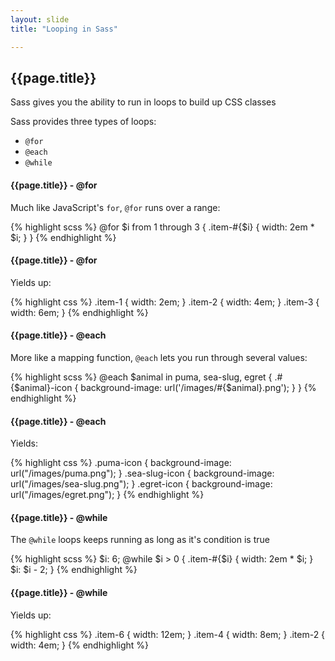 ```yaml
---
layout: slide
title: "Looping in Sass"

---
```


<section>

## {{page.title}}

Sass gives you the ability to run in loops to build up CSS classes

Sass provides three types of loops:

* `@for`
* `@each`
* `@while`

</section>

<section>

#### {{page.title}} - @for

Much like JavaScript's `for`, `@for` runs over a range:

{% highlight scss %}
@for $i from 1 through 3 {
  .item-#{$i} { width: 2em * $i; }
}
{% endhighlight %}

</section>

<section>

#### {{page.title}} - @for

Yields up:

{% highlight css %}
.item-1 {
  width: 2em; }
.item-2 {
  width: 4em; }
.item-3 {
  width: 6em; }
{% endhighlight %}

</section>

<section>

#### {{page.title}} - @each

More like a mapping function, `@each` lets you run through several
values:

{% highlight scss %}
@each $animal in puma, sea-slug, egret {
  .#{$animal}-icon {
    background-image: url('/images/#{$animal}.png');
  }
}
{% endhighlight %}

</section>

<section>

#### {{page.title}} - @each

Yields:

{% highlight css %}
.puma-icon {
  background-image: url("/images/puma.png"); }
.sea-slug-icon {
  background-image: url("/images/sea-slug.png"); }
.egret-icon {
  background-image: url("/images/egret.png"); }
{% endhighlight %}

</section>

<section>

#### {{page.title}} - @while

The `@while` loops keeps running as long as it's condition is true


{% highlight scss %}
$i: 6;
@while $i > 0 {
  .item-#{$i} { width: 2em * $i; }
  $i: $i - 2;
}
{% endhighlight %}

</section>

<section>

#### {{page.title}} - @while

Yields up:

{% highlight css %}
.item-6 {
  width: 12em; }
.item-4 {
  width: 8em; }
.item-2 {
  width: 4em; }
{% endhighlight %}



</section>
